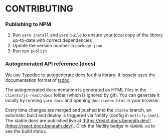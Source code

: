 # CONTRIBUTING

### Publishing to NPM

1. Run `yarn install` and `yarn build` to ensure your local copy of the library up-to-date with correct dependencies
2. Update the version number in `package.json`
3. Run `npm publish`

### Autogenerated API reference (docs)

We use [Typedoc](https://typedoc.org/) to autogenerate docs for this library. It loosely uses the documentation format of [tsdoc](https://github.com/microsoft/tsdoc).

The autogenerated documentation is generated as HTML files in the `clients/js-react/docs` folder (which is ignored by git). You can generate it locally by running `yarn docs` and opening `docs/index.html` in your browser.

Every time changes are merged and pushed into the `stable` branch, an automatic build and deploy is triggered via Netlify (config in `netlify.toml`). The stable docs are published live at [https://react.docs.beneath.dev/](https://react.docs.beneath.dev/). Click the Netlify badge in `README.md` to see the build status. 
